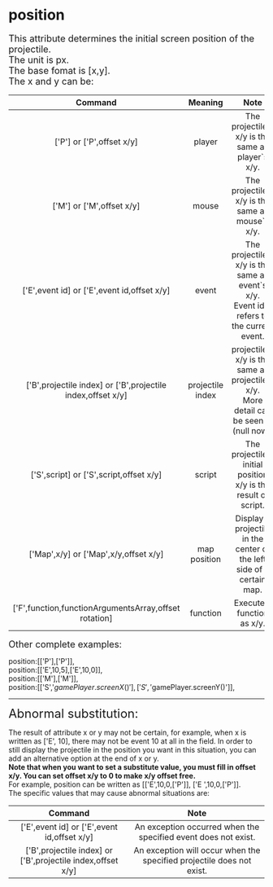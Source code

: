 # position
<font size=4>This attribute determines the initial screen position of the projectile.   
The unit is px.   
The base fomat is [x,y].   
The x and y can be:</font>

|                           Command                           |     Meaning      |                             Note                             |             Example              |
| :---------------------------------------------------------: | :--------------: | :----------------------------------------------------------: | :------------------------------: |
|                  ['P'] or ['P',offset x/y]                  |      player      |     The projectile\`s x/y is the same as player\`s x/y.      |              ['P']               |
|                  ['M'] or ['M',offset x/y]                  |      mouse       |      The projectile\`s x/y is the same as mouse\`s x/y.      |              ['M']               |
|         ['E',event id] or ['E',event id,offset x/y]         |      event       | The projectile\`s x/y is the same as event\`s x/y.<br />Event id 0 refers to the current event. |             ['E',10]             |
| ['B',projectile index] or ['B',projectile index,offset x/y] | projectile index | projectile\`s x/y is the same as projectile\`s x/y.<br />More detail can be seen in (null now). |             ['B',1]              |
|           ['S',script] or ['S',script,offset x/y]           |      script      | The projectile\`s initial position x/y is the result of script. | ['S','$gamePlayer.screenX()+10'] |
|            ['Map',x/y] or ['Map',x/y,offset x/y]            |   map position   | Display a projectile in the center of the left side of a certain map. |            ['Map',13]            |
|    ['F',function,functionArgumentsArray,offset rotation]    |     function     |                  Execute a function as x/y.                  |        ['F',testFun,[],0]        |

<font size=4>Other complete examples:   </font>

position:[['P'],['P']],   
position:[['E',10,5],['E',10,0]],   
position:[['M'],['M']],   
position:[['S','$gamePlayer.screenX()'],['S','$gamePlayer.screenY()']],



------

<font size=5>Abnormal substitution:</font>

The result of attribute x or y may not be certain, for example, when x is written as ['E', 10], there may not be event 10 at all in the field. In order to still display the projectile in the position you want in this situation, you can add an alternative option at the end of x or y.    
**Note that when you want to set a substitute value, you must fill in offset x/y. You can set offset x/y to 0 to make x/y offset free.**    
For example, position can be written as [['E',10,0,['P']], ['E ',10,0,['P']].    
The specific values that may cause abnormal situations are:

|                           Command                           |                             Note                             |
| :---------------------------------------------------------: | :----------------------------------------------------------: |
|         ['E',event id] or ['E',event id,offset x/y]         | An exception occurred when the specified event does not exist. |
| ['B',projectile index] or ['B',projectile index,offset x/y] | An exception will occur when the specified projectile does not exist. |

